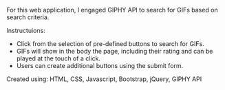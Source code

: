 For this web application, I engaged GIPHY API to search for GIFs based on search criteria. 

Instructuions:
- Click from the selection of pre-defined buttons to search for GIFs.
- GIFs will show in the body the page, including their rating and can be played at the touch of a click.
- Users can create additional buttons using the submit form.

Created using: HTML, CSS, Javascript, Bootstrap, jQuery, GIPHY API
